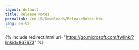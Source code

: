 ```yaml
---
layout: default
title: Release Notes
permalink: /en-US/Downloads/ReleaseNotes.htm
lang: en-US
---
```

{% include redirect.html url="https://go.microsoft.com/fwlink/?linkid=867673" %}
